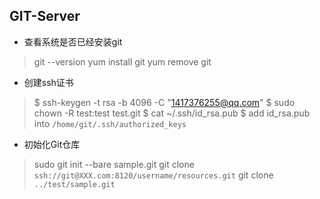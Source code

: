 ## GIT-Server

* 查看系统是否已经安装git

> git --version
> yum install git
> yum remove git

* 创建ssh证书

> $ ssh-keygen -t rsa -b 4096 -C "<1417376255@qq.com>"
> $ sudo chown -R test:test test.git
> $ cat ~/.ssh/id_rsa.pub
> $ add id_rsa.pub into `/home/git/.ssh/authorized_keys`

* 初始化Git仓库

> sudo git init --bare sample.git
> git clone `ssh://git@XXX.com:8120/username/resources.git`
> git clone `../test/sample.git`
